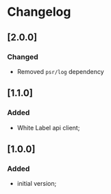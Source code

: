 # Changelog

## [2.0.0]
### Changed
- Removed `psr/log` dependency

## [1.1.0]
### Added
- White Label api client;

## [1.0.0]
### Added
- initial version;

